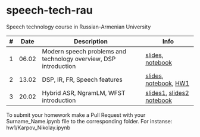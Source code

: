 # speech-tech-rau
Speech technology course in Russian-Armenian University

| # | Date | Description | Info |
|---------|------|-------------|---------|
| 1 | 06.02 | Modern speech problems and technology overview, DSP introduction | [slides](https://docs.google.com/presentation/d/1xnlsALArUsSkPPismofH-BhkfAxbPu_w/edit?usp=sharing&ouid=102156846914695032676&rtpof=true&sd=true), [notebook]()  |
| 2 | 13.02 | DSP, IR, FR, Speech features | [slides](https://docs.google.com/presentation/d/1qbkaNDerXj_bQ8afVl8Rl7oo7VdrzlPc/edit?usp=sharing&ouid=102156846914695032676&rtpof=true&sd=true), [notebook](https://t.ly/1aT6y), [HW1](https://t.ly/-hDkG) |
| 3 | 20.02 | Hybrid ASR, NgramLM, WFST introduction | [slides1](https://docs.google.com/presentation/d/1poAIzkz6epFqjwLCnUyyfh7XK9fi-NfMe-uxYDvkF6g/edit#slide=id.p), [slides2]() [notebook]()  |

To submit your homework make a Pull Request with your Surname_Name.ipynb file to the corresponding folder. For instanse: hw1/Karpov_Nikolay.ipynb
